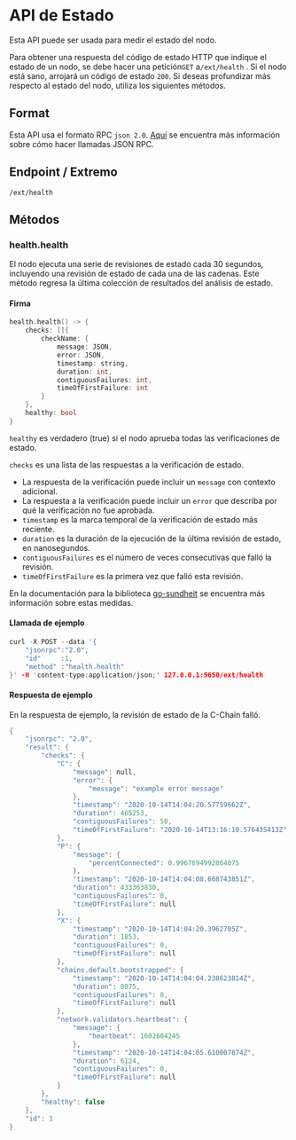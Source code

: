 # API de Estado

Esta API puede ser usada para medir el estado del nodo.

Para obtener una respuesta del código de estado HTTP que indique el estado de un nodo, se debe hacer una petición`GET`  a`/ext/health` . Si el nodo está sano, arrojará un código de estado `200`. Si deseas profundizar más respecto al estado del nodo, utiliza los siguientes métodos.

## Format

Esta API usa el formato RPC `json 2.0`. [Aquí](issuing-api-calls.md) se encuentra más información sobre cómo hacer llamadas JSON RPC.

## Endpoint / Extremo

```text
/ext/health
```

## Métodos

### health.health

El nodo ejecuta una serie de revisiones de estado cada 30 segundos, incluyendo una revisión de estado de cada una de las cadenas. Este método regresa la última colección de resultados del análisis de estado.

#### **Firma**

```cpp
health.health() -> {
    checks: []{
        checkName: {
            message: JSON,
            error: JSON,
            timestamp: string,
            duration: int,
            contiguousFailures: int,
            timeOfFirstFailure: int
        }
    },
    healthy: bool
}
```

`healthy` es verdadero (true) si el nodo aprueba todas las verificaciones de estado.

`checks` es una lista de las respuestas a la verificación de estado.

* La respuesta de la verificación puede incluir un `message` con contexto adicional.
* La respuesta a la verificación puede incluir un `error` que describa por qué la verificación no fue aprobada.
* `timestamp` es la marca temporal de la verificación de estado más reciente.
* `duration`  es la duración de la ejecución de la última revisión de estado, en nanosegundos.
* `contiguousFailures` es el número de veces consecutivas que falló la revisión.
* `timeOfFirstFailure` es la primera vez que falló esta revisión.

En la documentación para la biblioteca [go-sundheit](https://github.com/AppsFlyer/go-sundheit) se encuentra más información sobre estas medidas.

#### **Llamada de ejemplo**

```cpp
curl -X POST --data '{
    "jsonrpc":"2.0",
    "id"     :1,
    "method" :"health.health"
}' -H 'content-type:application/json;' 127.0.0.1:9650/ext/health
```

#### **Respuesta de ejemplo**

En la respuesta de ejemplo, la revisión de estado de la C-Chain falló.

```cpp
{
    "jsonrpc": "2.0",
    "result": {
        "checks": {
            "C": {
                "message": null,
                "error": {
                    "message": "example error message"
                },
                "timestamp": "2020-10-14T14:04:20.57759662Z",
                "duration": 465253,
                "contiguousFailures": 50,
                "timeOfFirstFailure": "2020-10-14T13:16:10.576435413Z"
            },
            "P": {
                "message": {
                    "percentConnected": 0.9967694992864075
                },
                "timestamp": "2020-10-14T14:04:08.668743851Z",
                "duration": 433363830,
                "contiguousFailures": 0,
                "timeOfFirstFailure": null
            },
            "X": {
                "timestamp": "2020-10-14T14:04:20.3962705Z",
                "duration": 1853,
                "contiguousFailures": 0,
                "timeOfFirstFailure": null
            },
            "chains.default.bootstrapped": {
                "timestamp": "2020-10-14T14:04:04.238623814Z",
                "duration": 8075,
                "contiguousFailures": 0,
                "timeOfFirstFailure": null
            },
            "network.validators.heartbeat": {
                "message": {
                    "heartbeat": 1602684245
                },
                "timestamp": "2020-10-14T14:04:05.610007874Z",
                "duration": 6124,
                "contiguousFailures": 0,
                "timeOfFirstFailure": null
            }
        },
        "healthy": false
    },
    "id": 1
}
```

